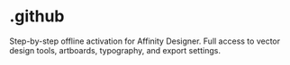 # .github
Step-by-step offline activation for Affinity Designer. Full access to vector design tools, artboards, typography, and export settings.
